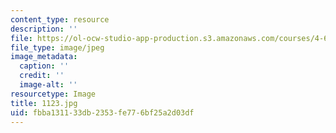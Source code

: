 ```yaml
---
content_type: resource
description: ''
file: https://ol-ocw-studio-app-production.s3.amazonaws.com/courses/4-614-religious-architecture-and-islamic-cultures-fall-2002/fbba131133db2353fe776bf25a2d03df_1123.jpg
file_type: image/jpeg
image_metadata:
  caption: ''
  credit: ''
  image-alt: ''
resourcetype: Image
title: 1123.jpg
uid: fbba1311-33db-2353-fe77-6bf25a2d03df
---
```

